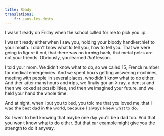 ```yaml
---
title: Ready
translations:
    fr: sans-les-dents
---
```


I wasn't ready on Friday when the school called for me to pick you up.

I wasn't ready either when I saw you, holding your bloody handkerchief to your mouth. I didn't know what to tell you, how to tell you. That we were going to figure it out, that there was no turning back, that metal poles are not your friends. Obviously, you learned _that_ lesson.

I told your mom. We didn't know what to do, so we called 15, French number for medical emergencies. And we spent hours getting answering machines, meeting with people, in several places, who didn't know what to do either. And then after many hours and trips, we finally got an X-ray, a dentist and then we looked at possibilities, and then we imagined your future, and we held your hand the whole time.

And at night, when I put you to bed, you told me that you loved me, that I was the best dad in the world, because I always knew what to do.

So I went to bed knowing that maybe one day you'll be a dad too. And that you won't know what to do either. But that our example might give you the strength to do it anyway.
